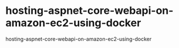 # hosting-aspnet-core-webapi-on-amazon-ec2-using-docker
hosting-aspnet-core-webapi-on-amazon-ec2-using-docker
